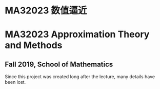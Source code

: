 #	MA32023	数值逼近
#	MA32023	 Approximation Theory and Methods
## Fall 2019,	School of Mathematics

Since this project was created long after the lecture, many details have been lost.
